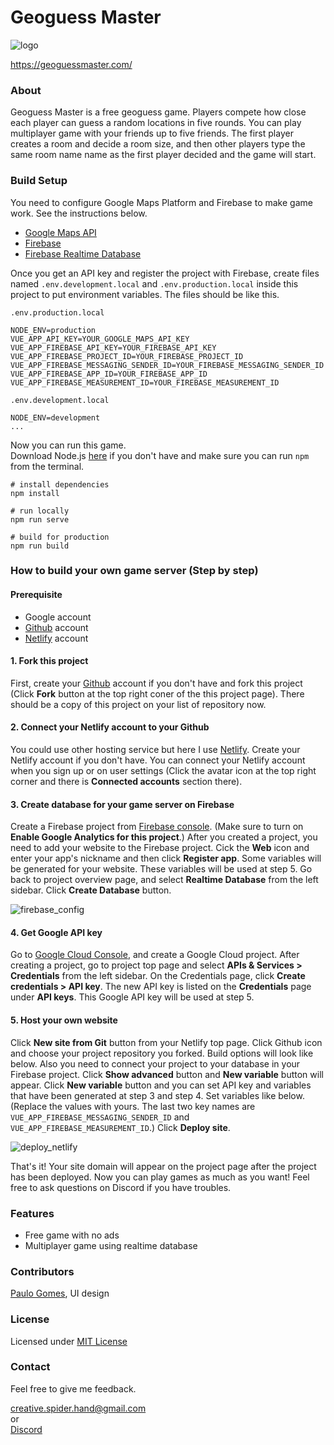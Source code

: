 # Geoguess Master

![logo](../master/public/img/icons/android-icon-192x192.png)

https://geoguessmaster.com/

### About
Geoguess Master is a free geoguess game. Players compete how close each player can guess a random locations in five rounds. You can play multiplayer game with your friends up to five friends. The first player creates a room and decide a room size, and then other players type the same room name name as the first player decided and the game will start.

### Build Setup
You need to configure Google Maps Platform and Firebase to make game work. 
See the instructions below. 

- [Google Maps API](https://developers.google.com/maps/documentation/javascript/get-api-key#get-the-api-key)  
- [Firebase](https://firebase.google.com/docs/database/web/start)  
- [Firebase Realtime Database](https://firebase.google.com/docs/database/web/start)
 
Once you get an API key and register the project with Firebase, create files named `.env.development.local` and `.env.production.local` inside this project to put environment variables. 
The files should be like this. 

`.env.production.local`
```
NODE_ENV=production
VUE_APP_API_KEY=YOUR_GOOGLE_MAPS_API_KEY
VUE_APP_FIREBASE_API_KEY=YOUR_FIREBASE_API_KEY
VUE_APP_FIREBASE_PROJECT_ID=YOUR_FIREBASE_PROJECT_ID
VUE_APP_FIREBASE_MESSAGING_SENDER_ID=YOUR_FIREBASE_MESSAGING_SENDER_ID
VUE_APP_FIREBASE_APP_ID=YOUR_FIREBASE_APP_ID
VUE_APP_FIREBASE_MEASUREMENT_ID=YOUR_FIREBASE_MEASUREMENT_ID
```

`.env.development.local`
```
NODE_ENV=development
...
```

Now you can run this game.  
Download Node.js [here](https://nodejs.org/en/download/) if you don't have and make sure you can run `npm` from the terminal.

```
# install dependencies
npm install

# run locally
npm run serve

# build for production
npm run build
```

### How to build your own game server (Step by step)

#### Prerequisite
- Google account
- [Github](https://github.com/) account
- [Netlify](https://www.netlify.com/) account

#### 1. Fork this project
First, create your [Github](https://github.com/) account if you don't have and fork this project (Click **Fork** button at the top right coner of the this project page).
There should be a copy of this project on your list of repository now.

#### 2. Connect your Netlify account to your Github
You could use other hosting service but here I use [Netlify](https://www.netlify.com/). Create your Netlify account if you don't have. You can connect your Netlify account when you sign up or on user settings (Click the avatar icon at the top right corner and there is **Connected accounts** section there).

#### 3. Create database for your game server on Firebase
Create a Firebase project from [Firebase console](https://console.firebase.google.com/). (Make sure to turn on **Enable Google Analytics for this project**.) After you created a project, you need to add your website to the Firebase project. Cick the **Web** icon and enter your app's nickname and then click **Register app**. Some variables will be generated for your website. These variables will be used at step 5. Go back to project overview page, and select **Realtime Database** from the left sidebar. Click **Create Database** button.

![firebase_config](../master/screenshots/firebase_config.png)

#### 4. Get Google API key
Go to [Google Cloud Console](https://console.cloud.google.com/projectselector2/home/dashboard), and create a Google Cloud project. After creating a project, go to project top page and select **APIs & Services > Credentials** from the left sidebar. On the Credentials page, click **Create credentials > API key**. The new API key is listed on the **Credentials** page under **API keys**. This Google API key will be used at step 5.

#### 5. Host your own website
Click **New site from Git** button from your Netlify top page. Click Github icon and choose your project repository you forked. Build options will look like below. Also you need to connect your project to your database in your Firebase project. Click **Show advanced** button and **New variable** button will appear. Click **New variable** button and you can set API key and variables that have been generated at step 3 and step 4. Set variables like below. (Replace the values with yours. The last two key names are `VUE_APP_FIREBASE_MESSAGING_SENDER_ID` and `VUE_APP_FIREBASE_MEASUREMENT_ID`.) Click **Deploy site**. 

![deploy_netlify](../master/screenshots/deploy_netlify.png) 

That's it! Your site domain will appear on the project page after the project has been deployed. Now you can play games as much as you want! Feel free to ask questions on Discord if you have troubles.

### Features
- Free game with no ads
- Multiplayer game using realtime database

### Contributors
[Paulo Gomes](http://www.pauloxgomes.com/), UI design  

### License
Licensed under [MIT License](https://github.com/spider-hand/Geoguess-Master-Web/blob/master/LICENSE)

### Contact
Feel free to give me feedback.  

creative.spider.hand@gmail.com  
or  
[Discord](https://discord.gg/fPpUzgJ)
